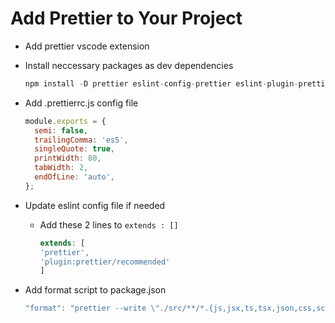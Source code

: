 # Add Prettier to Your Project

- Add prettier vscode extension

- Install neccessary packages as dev dependencies

  ```js
  npm install -D prettier eslint-config-prettier eslint-plugin-prettier
  ```

- Add .prettierrc.js config file

  ```js
  module.exports = {
    semi: false,
    trailingComma: 'es5',
    singleQuote: true,
    printWidth: 80,
    tabWidth: 2,
    endOfLine: 'auto',
  };
  ```

- Update eslint config file if needed

  - Add these 2 lines to `extends : []`

    ```js
    extends: [
    'prettier',
    'plugin:prettier/recommended'
    ]
    ```

- Add format script to package.json

  ```js
  "format": "prettier --write \"./src/**/*.{js,jsx,ts,tsx,json,css,scss,md}\""
  ```
